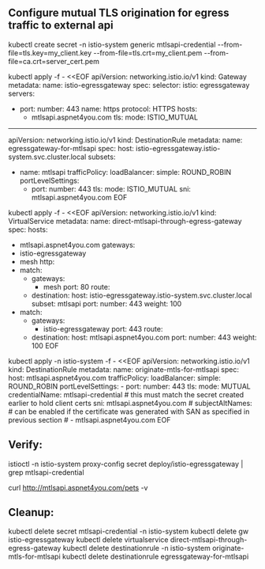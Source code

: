 ## Configure mutual TLS origination for egress traffic to external api

kubectl create secret -n istio-system generic mtlsapi-credential --from-file=tls.key=my_client.key --from-file=tls.crt=my_client.pem --from-file=ca.crt=server_cert.pem


kubectl apply -f - <<EOF
apiVersion: networking.istio.io/v1
kind: Gateway
metadata:
  name: istio-egressgateway
spec:
  selector:
    istio: egressgateway
  servers:
  - port:
      number: 443
      name: https
      protocol: HTTPS
    hosts:
    - mtlsapi.aspnet4you.com
    tls:
      mode: ISTIO_MUTUAL
---
apiVersion: networking.istio.io/v1
kind: DestinationRule
metadata:
  name: egressgateway-for-mtlsapi
spec:
  host: istio-egressgateway.istio-system.svc.cluster.local
  subsets:
  - name: mtlsapi
    trafficPolicy:
      loadBalancer:
        simple: ROUND_ROBIN
      portLevelSettings:
      - port:
          number: 443
        tls:
          mode: ISTIO_MUTUAL
          sni: mtlsapi.aspnet4you.com
EOF


kubectl apply -f - <<EOF
apiVersion: networking.istio.io/v1
kind: VirtualService
metadata:
  name: direct-mtlsapi-through-egress-gateway
spec:
  hosts:
  - mtlsapi.aspnet4you.com
  gateways:
  - istio-egressgateway
  - mesh
  http:
  - match:
    - gateways:
      - mesh
      port: 80
    route:
    - destination:
        host: istio-egressgateway.istio-system.svc.cluster.local
        subset: mtlsapi
        port:
          number: 443
      weight: 100
  - match:
    - gateways:
      - istio-egressgateway
      port: 443
    route:
    - destination:
        host: mtlsapi.aspnet4you.com
        port:
          number: 443
      weight: 100
EOF

kubectl apply -n istio-system -f - <<EOF
apiVersion: networking.istio.io/v1
kind: DestinationRule
metadata:
  name: originate-mtls-for-mtlsapi
spec:
  host: mtlsapi.aspnet4you.com
  trafficPolicy:
    loadBalancer:
      simple: ROUND_ROBIN
    portLevelSettings:
    - port:
        number: 443
      tls:
        mode: MUTUAL
        credentialName: mtlsapi-credential # this must match the secret created earlier to hold client certs
        sni: mtlsapi.aspnet4you.com
        # subjectAltNames: # can be enabled if the certificate was generated with SAN as specified in previous section
        # - mtlsapi.aspnet4you.com
EOF


## Verify: 
istioctl -n istio-system proxy-config secret deploy/istio-egressgateway | grep mtlsapi-credential

curl http://mtlsapi.aspnet4you.com/pets -v

## Cleanup:

kubectl delete secret mtlsapi-credential -n istio-system
kubectl delete gw istio-egressgateway
kubectl delete virtualservice direct-mtlsapi-through-egress-gateway
kubectl delete destinationrule -n istio-system originate-mtls-for-mtlsapi
kubectl delete destinationrule egressgateway-for-mtlsapi



